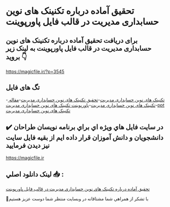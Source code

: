 # تحقیق آماده درباره تکنینک های نوین حسابداری مدیریت در قالب فایل پاورپوینت

## برای دریافت تحقیق آماده درباره تکنینک های نوین حسابداری مدیریت در قالب فایل پاورپوینت به لینک زیر بروید 👇

https://magicfile.ir/?p=3545

## تگ های فایل

-[ تکنینک های نوین حسابداری مدیریت](https://magicfile.ir/product/%d8%aa%d8%ad%d9%82%db%8c%d9%82-%d8%aa%da%a9%d9%86%db%8c%d9%86%da%a9-%d9%87%d8%a7%db%8c-%d9%86%d9%88%db%8c%d9%86-%d8%ad%d8%b3%d8%a7%d8%a8%d8%af%d8%a7%d8%b1%db%8c-%d9%85%d8%af%db%8c%d8%b1%db%8c%d8%aa-%d9%be%d8%a7%d9%88%d8%b1%d9%be%d9%88%db%8c%d9%86%d8%aa/)-[تحقیق  تکنینک های نوین حسابداری مدیریت](https://magicfile.ir/product/%d8%aa%d8%ad%d9%82%db%8c%d9%82-%d8%aa%da%a9%d9%86%db%8c%d9%86%da%a9-%d9%87%d8%a7%db%8c-%d9%86%d9%88%db%8c%d9%86-%d8%ad%d8%b3%d8%a7%d8%a8%d8%af%d8%a7%d8%b1%db%8c-%d9%85%d8%af%db%8c%d8%b1%db%8c%d8%aa-%d9%be%d8%a7%d9%88%d8%b1%d9%be%d9%88%db%8c%d9%86%d8%aa/)-[مقاله  تکنینک های نوین حسابداری مدیریت](https://magicfile.ir/product/%d8%aa%d8%ad%d9%82%db%8c%d9%82-%d8%aa%da%a9%d9%86%db%8c%d9%86%da%a9-%d9%87%d8%a7%db%8c-%d9%86%d9%88%db%8c%d9%86-%d8%ad%d8%b3%d8%a7%d8%a8%d8%af%d8%a7%d8%b1%db%8c-%d9%85%d8%af%db%8c%d8%b1%db%8c%d8%aa-%d9%be%d8%a7%d9%88%d8%b1%d9%be%d9%88%db%8c%d9%86%d8%aa/)-[پاورپوینت  تکنینک های نوین حسابداری مدیریت](https://magicfile.ir/product/%d8%aa%d8%ad%d9%82%db%8c%d9%82-%d8%aa%da%a9%d9%86%db%8c%d9%86%da%a9-%d9%87%d8%a7%db%8c-%d9%86%d9%88%db%8c%d9%86-%d8%ad%d8%b3%d8%a7%d8%a8%d8%af%d8%a7%d8%b1%db%8c-%d9%85%d8%af%db%8c%d8%b1%db%8c%d8%aa-%d9%be%d8%a7%d9%88%d8%b1%d9%be%d9%88%db%8c%d9%86%d8%aa/)-[ppt  تکنینک های نوین حسابداری مدیریت](https://magicfile.ir/product/%d8%aa%d8%ad%d9%82%db%8c%d9%82-%d8%aa%da%a9%d9%86%db%8c%d9%86%da%a9-%d9%87%d8%a7%db%8c-%d9%86%d9%88%db%8c%d9%86-%d8%ad%d8%b3%d8%a7%d8%a8%d8%af%d8%a7%d8%b1%db%8c-%d9%85%d8%af%db%8c%d8%b1%db%8c%d8%aa-%d9%be%d8%a7%d9%88%d8%b1%d9%be%d9%88%db%8c%d9%86%d8%aa/)

## ✔️ در سايت فايل هاي ويژه اي براي برنامه نويسان طراحان دانشجويان و دانش آموزان قرار داده ايم از بقيه فايل سايت نيز ديدن فرماييد

https://magicfile.ir


## لينک دانلود اصلي 📥 :

[تحقیق آماده درباره تکنینک های نوین حسابداری مدیریت در قالب فایل پاورپوینت](https://magicfile.ir/product/%d8%aa%d8%ad%d9%82%db%8c%d9%82-%d8%aa%da%a9%d9%86%db%8c%d9%86%da%a9-%d9%87%d8%a7%db%8c-%d9%86%d9%88%db%8c%d9%86-%d8%ad%d8%b3%d8%a7%d8%a8%d8%af%d8%a7%d8%b1%db%8c-%d9%85%d8%af%db%8c%d8%b1%db%8c%d8%aa-%d9%be%d8%a7%d9%88%d8%b1%d9%be%d9%88%db%8c%d9%86%d8%aa/) 


🙏با تشکر از همراهي شما مشتاقانه در وبسایت منتظر شما دوست عزیز هستیم

